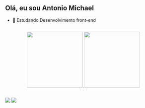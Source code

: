 ## Olá, eu sou Antonio Michael
- 🌱 Estudando Desenvolvimento front-end
##
<div align="center">
  <a href="https://github.com/maykonsilva2">
  <img height="180em" src="https://github-readme-stats.vercel.app/api?username=maykonsilva2&show_icons=true&theme=tokyonight&include_all_commits=true&count_private=true"/>
  <img height="180em" src="https://github-readme-stats.vercel.app/api/top-langs/?username=maykonsilva2&layout=compact&langs_count=7&theme=tokyonight"/>
</div>
  
##
  
 <div>
   <a href = "mailto:mayconvdl@hotmail.com"><img src="https://img.shields.io/badge/-Outlook-%230077B5?style=for-the-badge&logo=gmail&logoColor=white" target="_blank"></a>
  <a href="https://www.linkedin.com/in/ant%C3%B4nio-michael-7921871b2/" target="_blank"><img src="https://img.shields.io/badge/-LinkedIn-%230077B5?style=for-the-badge&logo=linkedin&logoColor=white" target="_blank"></a>
 </div>
<!---
maykonsilva2/maykonsilva2 is a ✨ special ✨ repository because its `README.md` (this file) appears on your GitHub profile.
You can click the Preview link to take a look at your changes.
--->
